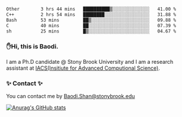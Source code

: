 <!--START_SECTION:waka-->

```txt
Other        3 hrs 44 mins   ██████████▒░░░░░░░░░░░░░░   41.00 %
C++          2 hrs 54 mins   ████████░░░░░░░░░░░░░░░░░   31.88 %
Bash         53 mins         ██▒░░░░░░░░░░░░░░░░░░░░░░   09.88 %
C            40 mins         ██░░░░░░░░░░░░░░░░░░░░░░░   07.39 %
sh           25 mins         █▒░░░░░░░░░░░░░░░░░░░░░░░   04.67 %
```

<!--END_SECTION:waka-->

### ✋Hi, this is Baodi. 

I am a Ph.D candidate @ Stony Brook University and I am a research assistant at [IACS(Insitiute for Advanced Computional Science)](https://iacs.stonybrook.edu/).

### ✨ Contact ✨

You can contact me by [Baodi.Shan@stonybrook.edu](mailto:Baodi.Shan@stonybrook.edu)

[![Anurag's GitHub stats](https://github-readme-stats.vercel.app/api?username=lwshanbd&theme=jolly&show_icons=true&count_private=true&include_all_commits=true)](https://github.com/anuraghazra/github-readme-stats)



<!--
**lwshanbd/lwshanbd** is a ✨ _special_ ✨ repository because its `README.md` (this file) appears on your GitHub profile.

Here are some ideas to get you started:

- 🔭 I’m currently working on ...
- 🌱 I’m currently learning ...
- 👯 I’m looking to collaborate on ...
- 🤔 I’m looking for help with ...
- 💬 Ask me about ...
- 📫 How to reach me: ...
- 😄 Pronouns: ...
- ⚡ Fun fact: ...
-->
